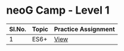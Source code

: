 # neoG Camp - Level 1

|Sl.No. |Topic               |Practice Assignment |
|-------|--------------------|--------------------|
|1      |ES6+                |[View](src/ES6/PRACTICE.md)